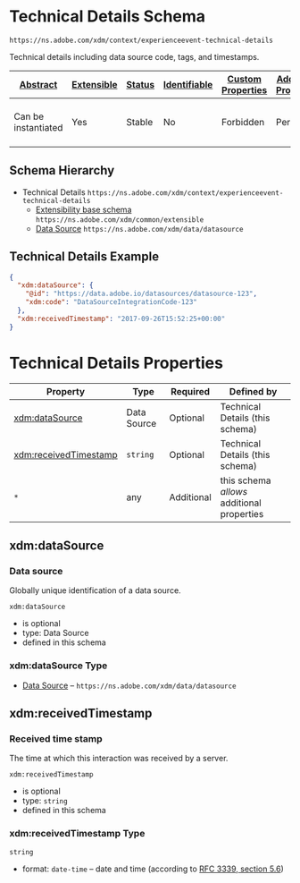 
# Technical Details Schema

```
https://ns.adobe.com/xdm/context/experienceevent-technical-details
```

Technical details including data source code, tags, and timestamps.

| [Abstract](../../../abstract.md) | [Extensible](../../../extensions.md) | [Status](../../../status.md) | [Identifiable](../../../id.md) | [Custom Properties](../../../extensions.md) | [Additional Properties](../../../extensions.md) | Defined In |
|----------------------------------|--------------------------------------|------------------------------|--------------------------------|---------------------------------------------|-------------------------------------------------|------------|
| Can be instantiated | Yes | Stable | No | Forbidden | Permitted | [mixins/experience-event/experienceevent-technical-details.schema.json](mixins/experience-event/experienceevent-technical-details.schema.json) |
## Schema Hierarchy

* Technical Details `https://ns.adobe.com/xdm/context/experienceevent-technical-details`
  * [Extensibility base schema](../../datatypes/extensible.schema.md) `https://ns.adobe.com/xdm/common/extensible`
  * [Data Source](../../datatypes/data/datasource.schema.md) `https://ns.adobe.com/xdm/data/datasource`


## Technical Details Example
```json
{
  "xdm:dataSource": {
    "@id": "https://data.adobe.io/datasources/datasource-123",
    "xdm:code": "DataSourceIntegrationCode-123"
  },
  "xdm:receivedTimestamp": "2017-09-26T15:52:25+00:00"
}
```

# Technical Details Properties

| Property | Type | Required | Defined by |
|----------|------|----------|------------|
| [xdm:dataSource](#xdmdatasource) | Data Source | Optional | Technical Details (this schema) |
| [xdm:receivedTimestamp](#xdmreceivedtimestamp) | `string` | Optional | Technical Details (this schema) |
| `*` | any | Additional | this schema *allows* additional properties |

## xdm:dataSource
### Data source

Globally unique identification of a data source.

`xdm:dataSource`
* is optional
* type: Data Source
* defined in this schema

### xdm:dataSource Type


* [Data Source](../../datatypes/data/datasource.schema.md) – `https://ns.adobe.com/xdm/data/datasource`





## xdm:receivedTimestamp
### Received time stamp

The time at which this interaction was received by a server.

`xdm:receivedTimestamp`
* is optional
* type: `string`
* defined in this schema

### xdm:receivedTimestamp Type


`string`
* format: `date-time` – date and time (according to [RFC 3339, section 5.6](http://tools.ietf.org/html/rfc3339))






